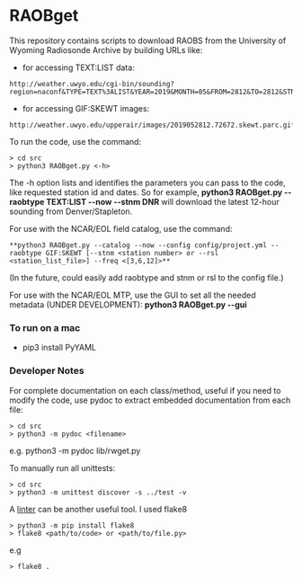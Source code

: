 # RAOBget

This repository contains scripts to download RAOBS from the University of
Wyoming Radiosonde Archive by building URLs like:

 * for accessing TEXT:LIST data:
```
http://weather.uwyo.edu/cgi-bin/sounding?region=naconf&TYPE=TEXT%3ALIST&YEAR=2019&MONTH=05&FROM=2812&TO=2812&STNM=72672
```
 * for accessing GIF:SKEWT images:
```
http://weather.uwyo.edu/upperair/images/2019052812.72672.skewt.parc.gif
```

To run the code, use the command:
```
> cd src
> python3 RAOBget.py <-h>
```
The -h option lists and identifies the parameters you can pass to the code, like requested station id and dates. So for example, **python3 RAOBget.py --raobtype TEXT:LIST --now --stnm DNR** will download the latest 12-hour sounding from Denver/Stapleton.

For use with the NCAR/EOL field catalog, use the command:
```
**python3 RAOBget.py --catalog --now --config config/project.yml --raobtype GIF:SKEWT [--stnm <station number> or --rsl <station_list_file>] --freq <[3,6,12]>**
```
(In the future, could easily add raobtype and stnm or rsl to the config file.)

For use with the NCAR/EOL MTP, use the GUI to set all the needed metadata (UNDER DEVELOPMENT):
**python3 RAOBget.py --gui**


### To run on a mac ###

 * pip3 install PyYAML

### Developer Notes ###

For complete documentation on each class/method, useful if you need to modify the code, use pydoc to extract embedded documentation from each file:
```
> cd src
> python3 -m pydoc <filename>
```
e.g. python3 -m pydoc lib/rwget.py 

To manually run all unittests:
```
> cd src
> python3 -m unittest discover -s ../test -v
```

A [linter](https://en.wikipedia.org/wiki/Lint_\(software\)) can be another useful tool. I used flake8
```
> python3 -m pip install flake8
> flake8 <path/to/code> or <path/to/file.py>
```
e.g
```
> flake8 .
```
